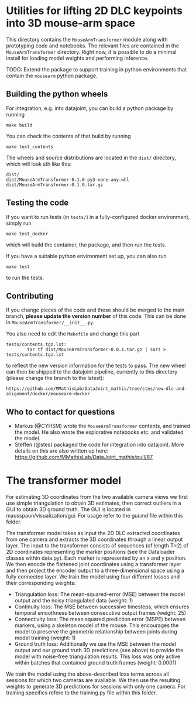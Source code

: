 # Utilities for lifting 2D DLC keypoints into 3D mouse-arm space

This directory contains the `MouseArmTransformer` module along with prototyping code and notebooks.
The relevant files are contained in the `MouseArmTransformer` directory. Right now, it is possible
to do a minimal install for loading model weights and performing inference.

TODO: Extend the package to support training in python environments that contain the `mousearm` python
package.

## Building the python wheels

For integration, e.g. into datajoint, you can build a python package by running

```
make build
```

You can check the contents of that build by running

```
make test_contents
```

The wheels and source distributions are located in the `dist/` directory, which will look
sth like this:

```
dist/                                           
dist/MouseArmTransformer-0.1.0-py3-none-any.whl 
dist/MouseArmTransformer-0.1.0.tar.gz           
```

## Testing the code

If you want to run tests (in `tests/`) in a fully-configured docker environment, simply run

```
make test_docker
```

which will build the container, the package, and then run the tests.

If you have a suitable python environment set up, you can also run

```
make test
```

to run the tests.

## Contributing

If you change pieces of the code and these should be merged to the main branch, **please update
the version number** of this code. This can be done in `MouseArmTransformer/__init__.py`. 

You also need to edit the `Makefile` and change this part

```
tests/contents.tgz.lst:                                                              
        tar tf dist/MouseArmTransformer-0.0.1.tar.gz | sort > tests/contents.tgz.lst 
```

to reflect the new version information for the tests to pass. The new wheel can then be shipped
to the datajoint pipeline, currently to this directory (please change the branch to the latest):

```
https://github.com/MMathisLab/DataJoint_mathis/tree/stes/new-dlc-and-alignment/docker/mousearm-docker
```


## Who to contact for questions

- Markus (@CYHSM) wrote the `MouseArmTransformer` contents, and trained the model.
  He also wrote the explorative notebooks etc. and validated the model.
- Steffen (@stes) packaged the code for integration into datajoint. More details on this
  are also written up here: https://github.com/MMathisLab/DataJoint_mathis/pull/87

# The transformer model

For estimating 3D coordinates from the two available camera views we first use simple triangulation to obtain 3D estimates, then correct outliers in a GUI to obtain 3D ground truth. The GUI is located in mausspaun/visualization/gui. For usage refer to the gui.md file within this folder. 

The transformer model takes as input the 2D DLC extracted coordinates from one camera and extracts the 3D coordinates through a linear output layer. 
The input to the transformer consists of sequences (of length T=2) of 2D coordinates representing the marker positions (see the Dataloader classes within data.py). Each marker is represented by an x and y position. We then encode the flattened joint coordinates using a transformer layer and then project the encoder output to a three-dimensional space using a fully connected layer. We train the model using four different losses and their corresponding weights:
- Triangulation loss: The mean-squared-error (MSE) between the model output and the noisy triangulated data (weight: 1)
- Continuity loss: The MSE between successive timesteps, which ensures temporal smoothness between consecutive output frames (weight: 25)
- Connectivity loss: The mean squared prediction error (MSPE) between markers, using a skeleton model of the mouse. This encourages the model to preserve the geometric relationship between joints during model training (weight: 1)
- Ground truth loss: Additionally we use the MSE between the model output and our ground truth 3D predictions  (see above) to provide the model with noise-free triangulation results. This loss was only active within batches that contained ground truth frames (weight: 0.0001)

We train the model using the above-described loss terms across all sessions for which two cameras are available. We then use the resulting weights to generate 3D predictions for sessions with only one camera. For training specifics refere to the training.py file within this folder.